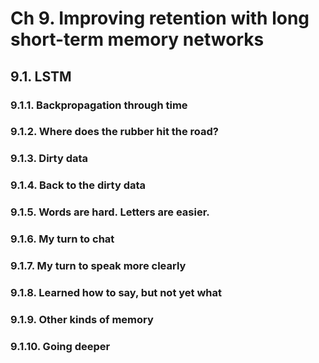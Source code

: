 # Ch 9. Improving retention with long short-term memory networks

## 9.1. LSTM

### 9.1.1. Backpropagation through time

### 9.1.2. Where does the rubber hit the road?

### 9.1.3. Dirty data

### 9.1.4. Back to the dirty data

### 9.1.5. Words are hard. Letters are easier.

### 9.1.6. My turn to chat

### 9.1.7. My turn to speak more clearly

### 9.1.8. Learned how to say, but not yet what

### 9.1.9. Other kinds of memory

### 9.1.10. Going deeper